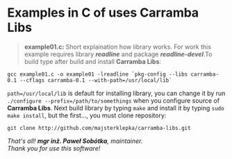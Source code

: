 # Examples in C of uses Carramba Libs

> **example01.c:** Short explaination how library works. For work this example requires library ***readline*** and package ***readline-devel***.To build type after build and install **Carramba Libs**:  
```
gcc example01.c -o example01 -lreadline `pkg-config --libs carramba-0.1 --cflags carramba-0.1 --with-path=/usr/local/lib`
```

``path=/usr/local/lib`` is default for installing library, you can change it by run ``./configure --prefix=/path/to/somethings`` when you configure source of **Carramba Libs**. Next build library by typing ``make`` and install it by typing ``sudo make install``, but the first..., you must clone repository:  
```
git clone http://github.com/majsterklepka/carramba-libs.git
```

_That's all! **mgr inż. Paweł Sobótka**, maintainer._  
_Thank you for use this software!_



